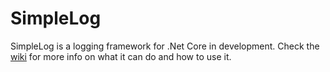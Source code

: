 # SimpleLog

SimpleLog is a logging framework for .Net Core in development.
Check the [wiki](https://github.com/aralmo/SimpleLog/wiki/Getting-Started) for more info on what it can do and how to use it.
